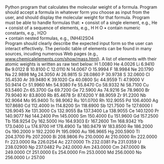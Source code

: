 Python program that calculates the molecular weight of a formula. Program should accept a formula in whatever form you choose as input from the user, and should display the molecular weight for that formula. Program must be able to handle formulas that:
•	consist of a single element, e.g., He
•	consist of a sequence of elements, e.g., H H O
•	contain numeric constants, e.g., H2O    
•	contain nested formulas, e.g., (NH4)2SO4    
Program should clearly describe the expected input form so the user can interact effectively.
The periodic table of elements can be found in many sources, incuding numerous Web pages (e.g., www.chemicalelements.com/show/mass.html). A list of elements with their atomic weights is written as raw text below:
    H    1.0080    He   4.0026    Li   6.9410    Be   9.0122    B   10.8100
    C   12.0110    N   14.0067    O   15.9994    F   18.9984    Ne  20.1790
    Na  22.9898    Mg  24.3050    Al  26.9815    Si  28.0860    P   30.9738
    S   32.0600    Cl  35.4530    Ar  39.9480    K   39.1020    Ca  40.0800
    Sc  44.9559    Ti  47.9000    V   50.9414    Cr  51.9960    Mn  54.9380
    Fe  55.8470    Co  58.9332    Ni  58.7100    Cu  63.5460    Zn  65.3700
    Ga  69.7200    Ge  72.5900    As  74.9216    Se  78.9600    Br  79.9040
    Kr  83.8000    Rb  85.4678    Sr  87.6200    Y   88.9059    Zr  91.2200
    Nb  92.9064    Mo  95.9400    Tc  98.9062    Ru 101.0700    Rh 102.9055
    Pd 106.4000    Ag 107.8680    Cd 112.4000    In 114.8200    Sn 118.6900
    Sb 121.7500    Te 127.6000    I  126.9045    Xe 131.3000    Cs 132.9055
    Ba 137.3400    La 138.9055    Ce 140.1200    Pr 140.9077    Nd 144.2400
    Pm 145.0000    Sm 150.4000    Eu 151.9600    Gd 157.2500    Tb 158.9254
    Dy 162.5000    Ho 164.9303    Er 167.2600    Tm 168.9342    Yb 173.0400
    Lu 174.9700    Hf 178.4900    Ta 180.9479    W  183.8500    Re 186.2000
    Os 190.2000    Ir 192.2200    Pt 195.0900    Au 196.9665    Hg 200.5900
    Tl 204.3700    Pb 207.2000    Bi 208.9806    Po 210.0000    At 210.0000
    Rn 222.0000    Fr 223.0000    Ra 226.0254    Ac 227.0000    Th 232.0381
    Pa 231.0359    U  238.02900   Np 237.0482    Pu 242.0000    Am 243.0000
    Cm 247.0000    Bk 249.0000    Cf 251.0000    Es 254.0000    Fm 253.0000
    Md 256.0000    No 256.0000    Lr 257.00
